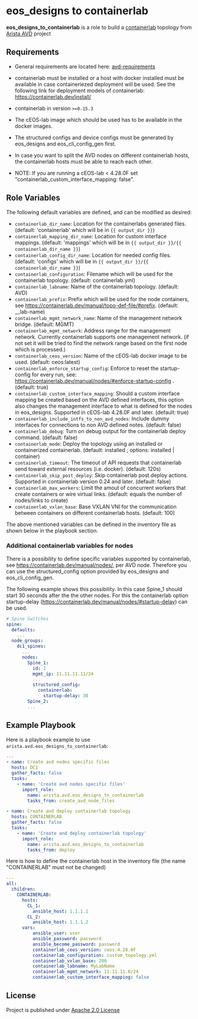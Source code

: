 # eos_designs to containerlab

**eos_designs_to_containerlab** is a role to build a [containerlab](https://containerlab.srlinux.dev/) topology from [Arista AVD](https://www.avd.sh) project

## Requirements

- General requirements are located here: [avd-requirements](../../README.md#Requirements)

- containerlab must be installed or a host with docker installed must be available in case containeriezed deployment will be used. See the following link for deployment models of containerlab: https://containerlab.dev/install/

- containerlab in version `>=0.15.3`

- The cEOS-lab image which should be used has to be available in the docker images.

- The structured configs and device configs must be generated by eos_designs and eos_cli_config_gen first.

- In case you want to split the AVD nodes on different containerlab hosts, the containerlab hosts must be able to reach each other.

- NOTE: If you are running a cEOS-lab < 4.28.0F set "containerlab_custom_interface_mapping: false".               


## Role Variables

The following default variables are defined, and can be modified as desired:

- `containerlab_dir_name`: Location for the containerlabs generated files. (default: 'containerlab' which will be in `{{ output_dir }}`)
- `containerlab_mapping_dir_name`: Location for custom interface mappings. (default: 'mappings' which will be in `{{ output_dir }}/{{ containerlab_dir_name }}`)
- `containerlab_config_dir_name`: Location for needed config files. (default: 'configs' which will be in `{{ output_dir }}/{{ containerlab_dir_name }}`)
- `containerlab_configuration`: Filename which will be used for the containerlab topology. (default: containerlab.yml)
- `containerlab_labname`: Name of the containerlab topology. (default: AVD)
- `containerlab_prefix`: Prefix which will be used for the node containers, see https://containerlab.dev/manual/topo-def-file/#prefix. (default: __lab-name)
- `containerlab_mgmt_network_name`:  Name of the management network bridge. (default: MGMT) 
- `containerlab_mgmt_network`: Address range for the management network. Currently containerlab supports one management network. (if not set it will be tried to find the network range based on the first node which is processed.)
- `containerlab_ceos_version`: Name of the cEOS-lab docker image to be used. (default: ceos:latest)
- `containerlab_enforce_startup_config`: Enforce to reset the startup-config for every run, see: https://containerlab.dev/manual/nodes/#enforce-startup-config . (default: true)
- `containerlab_custom_interface_mapping`: Should a custom interface mapping be created based on the AVD defined interfaces, this option also changes the management interface to what is defined for the nodes in eos_designs. Supported in cEOS-lab 4.28.0F and later. (default: true)
- `containerlab_include_intfs_to_non_avd_nodes`: Include dummy interfaces for connections to non AVD defined notes. (default: false)
- `containerlab_debug`: Turn on debug output for the containerlab deploy command. (default: false)
- `containerlab_mode`: Deploy the topology using an installed or containerized containerlab. (default: installed ; options: installed | container)
- `containerlab_timeout`: The timeout of API requests that containerlab send toward external resources (i.e. docker). (default: 120s)
- `containerlab_skip_post_deploy`: Skip containerlab post deploy actions. Supported in containerlab version 0.24 and later. (default: false)
- `containerlab_max_workers`: Limit the amout of concurrent workers that create containers or wire virtual links. (default: equals the number of nodes/links to create)
- `containerlab_vxlan_base`: Base VXLAN VNI for the communication between containers on different containerlab hosts. (default: 100)

The above mentioned variables can be defined in the inventory file as shown below in the playbook section.


### Additional containerlab variables for nodes
There is a possibility to define specific variables supported by containerlab, see https://containerlab.dev/manual/nodes/, per AVD node. Therefore you can use the structured_config option provided by eos_designs and eos_cli_config_gen. 

The following example shows this possibility. In this case Spine_1 should start 30 seconds after the the other nodes. For this the containerlab option startup-delay (https://containerlab.dev/manual/nodes/#startup-delay) can be used.

```yaml
# Spine Switches
spine:
  defaults:
    ...
  node_groups:
    dc1_spines:
      ...
      nodes:
        Spine_1:
          id: 1
          mgmt_ip: 11.11.11.11/24
          ...
          structured_config:
            containerlab:
              startup-delay: 30
        Spine_2:
        ...
```


## Example Playbook

Here is a playbook example to use `arista.avd.eos_designs_to_containerlab`:

```yaml
---
- name: Create avd nodes specific files
  hosts: DC1
  gather_facts: false
  tasks:
    - name: 'Create avd nodes specific files'
      import_role:
        name: arista.avd.eos_designs_to_containerlab
        tasks_from: create_avd_node_files

- name: Create and deploy containerlab topology 
  hosts: CONTAINERLAB
  gather_facts: false
  tasks:
    - name: 'Create and deploy containerlab topology'
      import_role:
        name: arista.avd.eos_designs_to_containerlab
        tasks_from: deploy

```

Here is how to define the containerlab host in the inventory file (the name "CONTAINERLAB" must not be changed)

```yaml
---
all:
  children:
    CONTAINERLAB:
      hosts:
        CL_1:
          ansible_host: 1.1.1.1
        CL_2:
          ansible_host: 1.1.1.2
      vars:
          ansible_user: user
          ansible_password: password
          ansible_become_password: password
          containerlab_ceos_version: ceos:4.28.0F
          containerlab_configuration: custom_topology.yml
          containerlab_vxlan_base: 200
          containerlab_labname: MyLabName
          containerlab_mgmt_network: 11.11.11.0/24
          containerlab_custom_interface_mapping: false                  # should be set to false if you are running a cEOS-lab < 4.28.0F
```  

## License

Project is published under [Apache 2.0 License](../../LICENSE)

